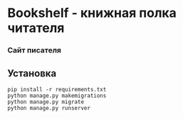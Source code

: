 # Bookshelf - книжная полка читателя
### Сайт писателя
## Установка
```
pip install -r requirements.txt
python manage.py makemigrations
python manage.py migrate
python manage.py runserver
```